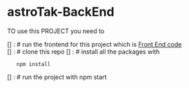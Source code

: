 # astroTak-BackEnd

TO use this PROJECT you need to
 
[] : # run the frontend for this project which is [Front End code](https://github.com/victorsamson1168/astroTak-FrontEnd)  
[] : # clone this repo 
[] : # install all the packages with 

       npm install
[] : # run the project with npm start
